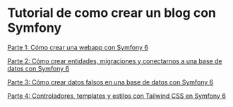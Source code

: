 # Tutorial de como crear un blog con Symfony

[Parte 1: Cómo crear una webapp con Symfony 6](https://cosasdedevs.com/posts/crear-web-app-symfony-6/)

[Parte 2: Cómo crear entidades, migraciones y conectarnos a una base de datos con Symfony 6](https://cosasdedevs.com/posts/crear-entidades-migraciones-conexion-base-de-datos-symfony-6/)

[Parte 3: Cómo crear datos falsos en una base de datos con Symfony 6](https://cosasdedevs.com/posts/como-crear-datos-falsos-base-de-datos-symfony-6/)

[Parte 4: Controladores, templates y estilos con Tailwind CSS en Symfony 6](https://cosasdedevs.com/posts/controladores-templates-estilos-tailwindcss-symfony-6/)